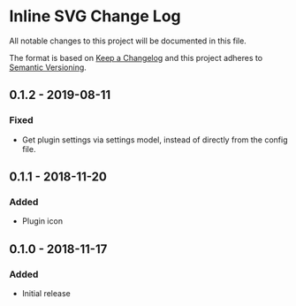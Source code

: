 # Inline SVG Change Log
All notable changes to this project will be documented in this file.

The format is based on [Keep a Changelog](http://keepachangelog.com/)
and this project adheres to [Semantic Versioning](http://semver.org/).

## 0.1.2 - 2019-08-11
### Fixed
- Get plugin settings via settings model, instead of directly from the config file.

## 0.1.1 - 2018-11-20
### Added
- Plugin icon

## 0.1.0 - 2018-11-17
### Added
- Initial release
